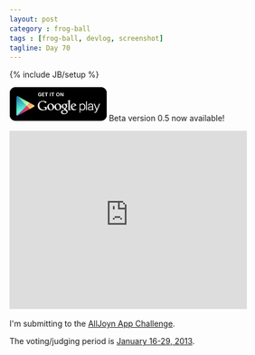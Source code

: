 ```yaml
---
layout: post
category : frog-ball
tags : [frog-ball, devlog, screenshot]
tagline: Day 70
---
```

{% include JB/setup %}

[![Google Play link](/assets/images/get_it_on_play_logo_large.png)](http://play.google.com/store/apps/details?id=com.andrewshu.android.frogball)
Beta version 0.5 now available!

<iframe width="420" height="315" src="http://www.youtube.com/embed/IqKV672zNNo?rel=0" frameborder="0" allowfullscreen="allowfullscreen">youtube embed</iframe>

I'm submitting to the [AllJoyn App Challenge](http://alljoynappchallenge.com).

The voting/judging period is [January 16-29, 2013](http://alljoynappchallenge.com/details/dates).
